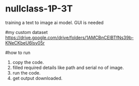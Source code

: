 # nullclass-1P-3T
training a text to image ai model.
GUI is needed

#my custom dataset
https://drive.google.com/drive/folders/1AMCBnCElBTfNs39b-KNeCKbeU6Isy05r

#how to run
1. copy the code.
2. filled required details like path and serial no of image.
3. run the code.
4. get output downloaded.
